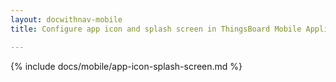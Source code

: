 ```yaml
---
layout: docwithnav-mobile
title: Configure app icon and splash screen in ThingsBoard Mobile Application

---
```


{% include docs/mobile/app-icon-splash-screen.md %}
